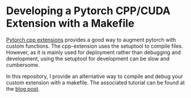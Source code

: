 # Developing a Pytorch CPP/CUDA Extension with a Makefile

[Pytorch cpp extensions](https://pytorch.org/tutorials/advanced/cpp_extension.html) provides a good way to augment pytorch with custom functions. The cpp-extension uses the setuptool to compile files. However, as it is mainly used for deployment rather than debugging and development, using the setuptool for development can be slow and cumbersome.

In this repository, I provide an alternative way to compile and debug your custom extension with a makefile.
The associated tutorial can be found at the [blog post](https://chrischoy.github.io/research/pytorch-extension-with-makefile).
